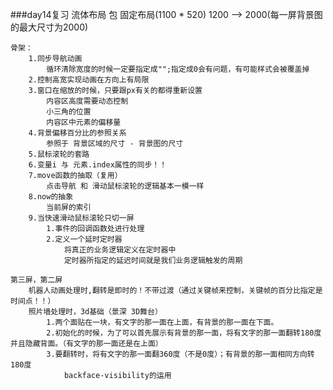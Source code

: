 ###day14复习
	流体布局 包 固定布局(1100 * 520)
	1200 --> 2000(每一屏背景图的最大尺寸为2000)
	
	骨架：
		1.同步导航动画
			循环清除宽度的时候一定要指定成"";指定成0会有问题，有可能样式会被覆盖掉
		2.控制高宽实现动画在方向上有局限
		3.窗口在缩放的时候，只要跟px有关的都得重新设置
			内容区高度需要动态控制
			小三角的位置
			内容区中元素的偏移量
		4.背景偏移百分比的参照关系
			参照于 背景区域的尺寸 - 背景图的尺寸
		5.鼠标滚轮的套路
		6.变量i 与 元素.index属性的同步！！
		7.move函数的抽取（复用）
			点击导航 和 滑动鼠标滚轮的逻辑基本一模一样
		8.now的抽象
			当前屏的索引
		9.当快速滑动鼠标滚轮只切一屏
			1.事件的回调函数处进行处理
			2.定义一个延时定时器
				将真正的业务逻辑定义在定时器中
				定时器所指定的延迟时间就是我们业务逻辑触发的周期
	
	第三屏，第二屏
		机器人动画处理时,翻转是即时的！不带过渡（通过关键帧来控制，关键帧的百分比指定是时间点！！）
		照片墙处理时，3d基础（景深 3D舞台）
			1.两个面贴在一块，有文字的那一面在上面，有背景的那一面在下面。
			2.初始化的时候，为了可以首先展示有背景的那一面，将有文字的那一面翻转180度并且隐藏背面。（有文字的那一面还是在上面）
			3.要翻转时，将有文字的那一面翻360度（不是0度）；有背景的那一面相同方向转180度
				backface-visibility的运用
	
	
	
	
		
		

